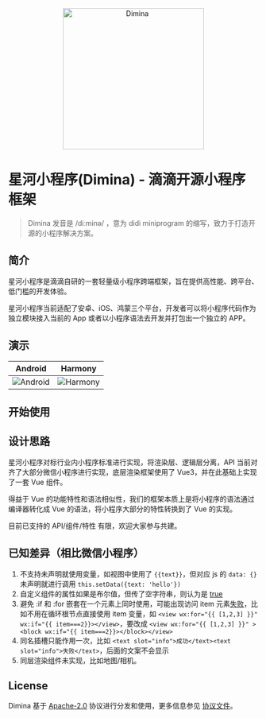 <div align="center">
<img alt="Dimina" src="https://pt-starimg.didistatic.com/static/starimg/img/0Gd22Gzvni1634047896645.png" width="284" />
</div>

# 星河小程序(Dimina) - 滴滴开源小程序框架
> Dimina 发音是 /diːminə/ ，意为 didi miniprogram 的缩写，致力于打造开源的小程序解决方案。

## 简介

星河小程序是滴滴自研的一套轻量级小程序跨端框架，旨在提供高性能、跨平台、低门槛的开发体验。

星河小程序当前适配了安卓、iOS、鸿蒙三个平台，开发者可以将小程序代码作为独立模块接入当前的 App 或者以小程序语法去开发并打包出一个独立的 APP。

## 演示
| Android | Harmony |
| ---- | ---- |
| ![Android](https://s3-gz01.didistatic.com/packages-mait/img/4UXIfwMOuJ1745485525250.jpg) | ![Harmony](https://s3-gz01.didistatic.com/packages-mait/img/9UeGKg9qdV1745485235803.jpg) |

## 开始使用

## 设计思路

星河小程序对标行业内小程序标准进行实现，将渲染层、逻辑层分离，API 当前对齐了大部分微信小程序进行实现，底层渲染框架使用了 Vue3，并在此基础上实现了一套 Vue 组件。

得益于 Vue 的功能特性和语法相似性，我们的框架本质上是将小程序的语法通过编译器转化成 Vue 的语法，将小程序大部分的特性转换到了 Vue 的实现。

目前已支持的 API/组件/特性 有限，欢迎大家参与共建。

## 已知差异（相比微信小程序）

1. 不支持未声明就使用变量，如视图中使用了 `{{text}}`，但对应 js 的 `data: {}` 未声明就进行调用 `this.setData({text: 'hello'})`
2. 自定义组件的属性如果是布尔值，但传了空字符串，则认为是 [true](https://github.com/vuejs/vue/issues/4710)
3. 避免 :if 和 :for 嵌套在一个元素上同时使用，可能出现访问 item 元素[失败](https://v3-migration.vuejs.org/breaking-changes/v-if-v-for.html#_3-x-syntax)，比如不用在循环根节点直接使用 item 变量，如 `<view wx:for="{{ [1,2,3] }}" wx:if="{{ item===2}}></view>`，要改成 `<view wx:for="{{ [1,2,3] }}" ><block wx:if="{{ item===2}}></block></view>`
4. 同名插槽只能作用一次，比如 `<text slot="info">成功</text><text slot="info">失败</text>`，后面的文案不会显示
5. 同层渲染组件未实现，比如地图/相机。

## License

Dimina 基于 [Apache-2.0](https://opensource.org/license/apache-2-0) 协议进行分发和使用，更多信息参见 [协议文件](LICENSE)。
